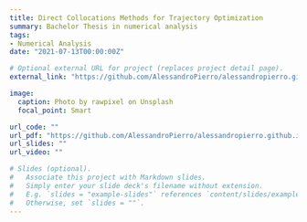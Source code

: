 ```yaml
---
title: Direct Collocations Methods for Trajectory Optimization
summary: Bachelor Thesis in numerical analysis
tags:
- Numerical Analysis
date: "2021-07-13T00:00:00Z"

# Optional external URL for project (replaces project detail page).
external_link: "https://github.com/AlessandroPierro/alessandropierro.github.io/raw/deploy/content/project/bs-thesis/BS%20-%20Thesis.pdf"

image:
  caption: Photo by rawpixel on Unsplash
  focal_point: Smart

url_code: ""
url_pdf: "https://github.com/AlessandroPierro/alessandropierro.github.io/raw/deploy/content/project/bs-thesis/BS%20-%20Thesis.pdf"
url_slides: ""
url_video: ""

# Slides (optional).
#   Associate this project with Markdown slides.
#   Simply enter your slide deck's filename without extension.
#   E.g. `slides = "example-slides"` references `content/slides/example-slides.md`.
#   Otherwise, set `slides = ""`.
---
```

